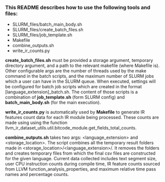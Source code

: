 ### This README describes how to use the following tools and files: 

- SLURM_files/batch_main_body.sh
- SLURM_files/create_batch_files.sh
- SLURM_files/job_template.sh
- Makefile
- combine_outputs.sh
- write_ir_counts.py

**create_batch_files.sh** must be provided a storage argument, temporary directory argument, and a path to the relevant makefile (where Makefile is). Other configurable args are the number of threads used by the make command in the batch scripts, and the maximum number of SLURM jobs which a user can have in the SLURM queue.
When executed, settings will be configured for batch job scripts which are created in the format [language_extension]_batch.sh.
The content of those scripts is a combination of **job_template.sh** (form SLURM config) and **batch_main_body.sh** (for the main execution).

**write_ir_counts.py** is automatically used by **Makefile** to generate IR features count data for each IR module being processed. These counts are made using using the function llvm_ir_dataset_utils.util.bitcode_module.get_fields_total_counts.

**combine_outputs.sh** takes two args: <language_extension> and <storage_location>. The script combines all the temporary result folders made in <storage_location>/<language_extension>/. It removes the folders and creates temporary files from which the final csv files are constructed for the given language.
Current data collected includes text segment size, user CPU instruction counts during compile time, IR feature counts sourced from LLVM function_analysis_properties, and maximum relative time pass names and percentage counts.

